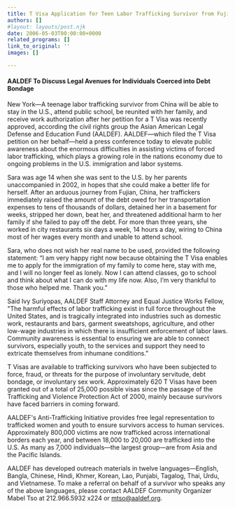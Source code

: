 ```yaml
---
title: T Visa Application for Teen Labor Trafficking Survivor from Fujian Approved
authors: []
#layout: layouts/post.njk
date: 2006-05-03T00:00:00+0000
related_programs: []
link_to_original: ''
images: []

---
```

#### AALDEF To Discuss Legal Avenues for Individuals Coerced into Debt Bondage 

 

New York—A teenage labor trafficking survivor from China will be able to stay in the U.S., attend public school, be reunited with her family, and receive work authorization after her petition for a T Visa was recently approved, according the civil rights group the Asian American Legal Defense and Education Fund (AALDEF). AALDEF—which filed the T Visa petition on her behalf—held a press conference today to elevate public awareness about the enormous difficulties in assisting victims of forced labor trafficking, which plays a growing role in the nations economy due to ongoing problems in the U.S. immigration and labor systems.

Sara was age 14 when she was sent to the U.S. by her parents unaccompanied in 2002, in hopes that she could make a better life for herself. After an arduous journey from Fujian, China, her traffickers immediately raised the amount of the debt owed for her transportation expenses to tens of thousands of dollars, detained her in a basement for weeks, stripped her down, beat her, and threatened additional harm to her family if she failed to pay off the debt. For more than three years, she worked in city restaurants six days a week, 14 hours a day, wiring to China most of her wages every month and unable to attend school.

Sara, who does not wish her real name to be used, provided the following statement: “I am very happy right now because obtaining the T Visa enables me to apply for the immigration of my family to come here, stay with me, and I will no longer feel as lonely. Now I can attend classes, go to school and think about what I can do with my life now. Also, I’m very thankful to those who helped me. Thank you.”

Said Ivy Suriyopas, AALDEF Staff Attorney and Equal Justice Works Fellow, "The harmful effects of labor trafficking exist in full force throughout the United States, and is tragically integrated into industries such as domestic work, restaurants and bars, garment sweatshops, agriculture, and other low-wage industries in which there is insufficient enforcement of labor laws. Community awareness is essential to ensuring we are able to connect survivors, especially youth, to the services and support they need to extricate themselves from inhumane conditions."

T Visas are available to trafficking survivors who have been subjected to force, fraud, or threats for the purpose of involuntary servitude, debt bondage, or involuntary sex work. Approximately 620 T Visas have been granted out of a total of 25,000 possible visas since the passage of the Trafficking and Violence Protection Act of 2000, mainly because survivors have faced barriers in coming forward.

AALDEF's Anti-Trafficking Initiative provides free legal representation to trafficked women and youth to ensure survivors access to human services. Approximately 800,000 victims are now trafficked across international borders each year, and between 18,000 to 20,000 are trafficked into the U.S. As many as 7,000 individuals—the largest group—are from Asia and the Pacific Islands.

AALDEF has developed outreach materials in twelve languages—English, Bangla, Chinese, Hindi, Khmer, Korean, Lao, Punjabi, Tagalog, Thai, Urdu, and Vietnamese. To make a referral on behalf of a survivor who speaks any of the above languages, please contact AALDEF Community Organizer Mabel Tso at 212.966.5932 x224 or mtso@aaldef.org.